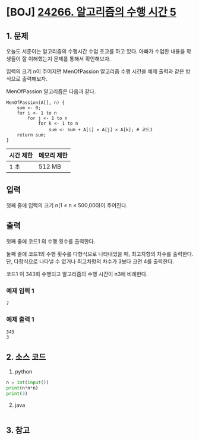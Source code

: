 # [BOJ] [24266. 알고리즘의 수행 시간 5](https://www.acmicpc.net/problem/24266)

## 1. 문제

오늘도 서준이는 알고리즘의 수행시간 수업 조교를 하고 있다. 아빠가 수업한 내용을 학생들이 잘 이해했는지 문제를 통해서 확인해보자.

입력의 크기 n이 주어지면 MenOfPassion 알고리즘 수행 시간을 예제 출력과 같은 방식으로 출력해보자.

MenOfPassion 알고리즘은 다음과 같다.

```
MenOfPassion(A[], n) {
    sum <- 0;
    for i <- 1 to n
        for j <- 1 to n
            for k <- 1 to n
                sum <- sum + A[i] × A[j] × A[k]; # 코드1
    return sum;
}
```


| 시간 제한 | 메모리 제한 |
|:------|:-------| 
| 1 초   | 512 MB |


## 입력

첫째 줄에 입력의 크기 n(1 ≤ n ≤ 500,000)이 주어진다.


## 출력

첫째 줄에 코드1 의 수행 횟수를 출력한다.

둘째 줄에 코드1의 수행 횟수를 다항식으로 나타내었을 때, 최고차항의 차수를 출력한다. 단, 다항식으로 나타낼 수 없거나 최고차항의 차수가 3보다 크면 4를 출력한다.

코드1 이 343회 수행되고 알고리즘의 수행 시간이 n3에 비례한다.


### 예제 입력 1

```
7
```

### 예제 출력 1

```
343
3
```




## 2. 소스 코드

1. python

```python
n = int(input())
print(n*n*n)
print(3)                                                
```

2. java

```java

```


## 3. 참고

```

```




